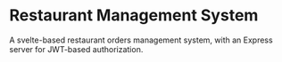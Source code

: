 # Restaurant Management System
A svelte-based restaurant orders management system, with an Express server for JWT-based authorization.
